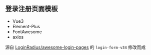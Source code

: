 ## 登录注册页面模板

- Vue3
- Element-Plus
- FontAwesome
- axios

源自 [LoginRadius/awesome-login-pages](https://github.com/LoginRadius/awesome-login-pages) 的 `login-form-v34` 修改而成
